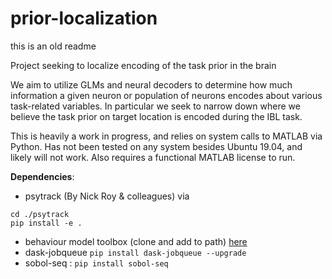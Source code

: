 # prior-localization
this is an old readme

Project seeking to localize encoding of the task prior in the brain

We aim to utilize GLMs and neural decoders to determine how much information a given neuron
or population of neurons encodes about various task-related variables. In particular we seek
to narrow down where we believe the task prior on target location is encoded during the IBL task.

This is heavily a work in progress, and relies on system calls to MATLAB via Python. Has not been
tested on any system besides Ubuntu 19.04, and likely will not work. Also requires a functional
MATLAB license to run.

**Dependencies**:
-   psytrack (By Nick Roy & colleagues) via
```
cd ./psytrack
pip install -e .
```
-   behaviour model toolbox (clone and add to path) [here](https://github.com/int-brain-lab/behavior_models)
-   dask-jobqueue `pip install dask-jobqueue --upgrade`
-   sobol-seq : `pip install sobol-seq`